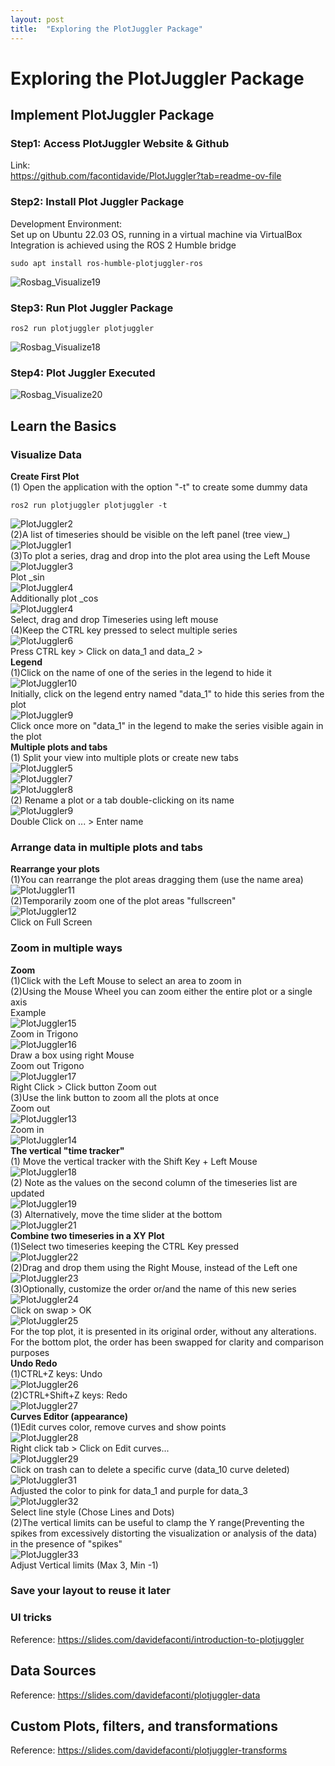 ```yaml
---
layout: post
title:  "Exploring the PlotJuggler Package"
---
```


# Exploring the PlotJuggler Package
## Implement PlotJuggler Package
### Step1: Access PlotJuggler Website & Github  
Link:  <br/>
https://github.com/facontidavide/PlotJuggler?tab=readme-ov-file <br/>

### Step2: Install Plot Juggler Package
Development Environment: <br/>
Set up on Ubuntu 22.03 OS, running in a virtual machine via VirtualBox <br/>
Integration is achieved using the ROS 2 Humble bridge <br/>
```
sudo apt install ros-humble-plotjuggler-ros
```
![Rosbag_Visualize19](https://github.com/growingpenguin/growingpenguin.github.io/assets/110277903/73458a23-c2bc-47ce-a24c-0e69a564f9ab) <br/>
### Step3: Run Plot Juggler Package
```
ros2 run plotjuggler plotjuggler
```
![Rosbag_Visualize18](https://github.com/growingpenguin/growingpenguin.github.io/assets/110277903/86321cbe-ff2c-49a6-9309-a4873b63c545) <br/>
### Step4: Plot Juggler Executed 
![Rosbag_Visualize20](https://github.com/growingpenguin/growingpenguin.github.io/assets/110277903/b333c195-8297-4a18-8b21-a5c4196e207f) <br/>

## Learn the Basics 
### Visualize Data
**Create First Plot** <br/>
(1) Open the application with the option "-t" to create some dummy data <br/>
```
ros2 run plotjuggler plotjuggler -t
```
![PlotJuggler2](https://github.com/growingpenguin/growingpenguin.github.io/assets/110277903/d0aff362-a978-4df2-a691-409c155cd8c3) <br/>
(2)A list of timeseries should be visible on the left panel (tree view_) <br/>
![PlotJuggler1](https://github.com/growingpenguin/growingpenguin.github.io/assets/110277903/382667c9-c9c5-4fb1-87be-bc34d87c28a1) <br/>
(3)To plot a series, drag and drop into the plot area using the Left Mouse <br/>
![PlotJuggler3](https://github.com/growingpenguin/growingpenguin.github.io/assets/110277903/c80c32ca-b7f3-4dc0-a536-c9f30a3aee2c) <br/>
Plot _sin <br/>
![PlotJuggler4](https://github.com/growingpenguin/growingpenguin.github.io/assets/110277903/7814ce4e-1cb3-4b68-8c03-2a8aaeafaad4) <br/>
Additionally plot _cos <br/>
![PlotJuggler4](https://github.com/growingpenguin/growingpenguin.github.io/assets/110277903/7814ce4e-1cb3-4b68-8c03-2a8aaeafaad4) <br/>
Select, drag and drop Timeseries using left mouse <br/>
(4)Keep the CTRL key pressed to select multiple series <br/>
![PlotJuggler6](https://github.com/growingpenguin/growingpenguin.github.io/assets/110277903/a379ba68-d0a6-4a5b-82dd-62d31d8ddd89) <br/>
Press CTRL key > Click on data_1 and data_2 >  <br/>
**Legend** <br/>
(1)Click on the name of one of the series in the legend to hide it <br/>
![PlotJuggler10](https://github.com/growingpenguin/growingpenguin.github.io/assets/110277903/13b4dbaa-29ac-4d5f-a661-93d86a7eed70) <br/>
Initially, click on the legend entry named "data_1" to hide this series from the plot <br/>
![PlotJuggler9](https://github.com/growingpenguin/growingpenguin.github.io/assets/110277903/00d6abcc-1838-4e45-9fe8-09c46d7508b2) <br/>
Click once more on "data_1" in the legend to make the series visible again in the plot <br/>
**Multiple plots and tabs** <br/>
(1) Split your view into multiple plots or create new tabs <br/>
![PlotJuggler5](https://github.com/growingpenguin/growingpenguin.github.io/assets/110277903/08fcedec-4b08-471e-b347-3c21278dfad0) <br/>
![PlotJuggler7](https://github.com/growingpenguin/growingpenguin.github.io/assets/110277903/c200ce83-23f3-4a88-b1f0-a5a3375bfc63) <br/>
![PlotJuggler8](https://github.com/growingpenguin/growingpenguin.github.io/assets/110277903/ce100f54-863e-4984-9168-48f11ec1bdf2) <br/>
(2) Rename a plot or a tab  double-clicking on its name <br/>
![PlotJuggler9](https://github.com/growingpenguin/growingpenguin.github.io/assets/110277903/00d6abcc-1838-4e45-9fe8-09c46d7508b2) <br/>
Double Click on ... > Enter name <br/>
### Arrange data in multiple plots and tabs
**Rearrange your plots** <br/>
(1)You can rearrange the plot areas dragging them (use the name area) <br/>
![PlotJuggler11](https://github.com/growingpenguin/growingpenguin.github.io/assets/110277903/78b48825-eba3-4df5-9518-da940a4d21d1) <br/>
(2)Temporarily zoom one of the plot areas "fullscreen" <br/>
![PlotJuggler12](https://github.com/growingpenguin/growingpenguin.github.io/assets/110277903/fefc452a-4dc7-44c8-a718-b8c29b03d0c0) <br/>
Click on Full Screen <br/>
### Zoom in multiple ways
**Zoom** <br/>
(1)Click with the Left Mouse to select an area to zoom in <br/>
(2)Using the Mouse Wheel you can zoom either the entire plot or a single axis <br/>
Example <br/>
![PlotJuggler15](https://github.com/growingpenguin/growingpenguin.github.io/assets/110277903/4ca04f7c-36a9-442e-a50e-91fe7a134fbe) <br/>
Zoom in Trigono <br/>
![PlotJuggler16](https://github.com/growingpenguin/growingpenguin.github.io/assets/110277903/1b33d0f2-35ce-4185-a78d-62e14c2fd524) <br/>
Draw a box using right Mouse <br/>
Zoom out Trigono <br/>
![PlotJuggler17](https://github.com/growingpenguin/growingpenguin.github.io/assets/110277903/19b31726-c183-43db-a5ab-0597e8bdc9e6) <br/>
Right Click > Click button Zoom out <br/>
(3)Use the link button to zoom all the plots at once <br/>
Zoom out <br/>
![PlotJuggler13](https://github.com/growingpenguin/growingpenguin.github.io/assets/110277903/f8cad11e-6436-4aae-a200-537b2477463b) <br/>
Zoom in <br/>
![PlotJuggler14](https://github.com/growingpenguin/growingpenguin.github.io/assets/110277903/ec7ba00a-c376-4949-ac5f-cc7ea3388b98) <br/>
**The vertical "time tracker"** <br/>
(1) Move the vertical tracker with the Shift Key + Left Mouse <br/>
![PlotJuggler18](https://github.com/growingpenguin/growingpenguin.github.io/assets/110277903/2a3e29c0-6e9e-4f42-a68a-f62d755b9af2) <br/>
(2) Note as the values on the second column of the timeseries list are updated <br/>
![PlotJuggler19](https://github.com/growingpenguin/growingpenguin.github.io/assets/110277903/711a420a-5cdb-4cad-8275-0c6119baee07) <br/>
(3) Alternatively, move the time slider at the bottom <br/>
![PlotJuggler21](https://github.com/growingpenguin/growingpenguin.github.io/assets/110277903/1d18ee70-e078-4a2c-89d2-12f48ca67dda) <br/>
**Combine two timeseries in a XY Plot** <br/>
(1)Select two timeseries keeping the CTRL Key pressed <br/>
![PlotJuggler22](https://github.com/growingpenguin/growingpenguin.github.io/assets/110277903/f4cde8bd-76d2-4f34-b0cf-be05d7cf8137) <br/>
(2)Drag and drop them using the Right Mouse, instead of the Left one <br/>
![PlotJuggler23](https://github.com/growingpenguin/growingpenguin.github.io/assets/110277903/a0dfea89-4e46-49f1-ae4b-1f17ecbb6362) <br/>
(3)Optionally, customize the order or/and the name of this new series <br/>
![PlotJuggler24](https://github.com/growingpenguin/growingpenguin.github.io/assets/110277903/7ee7f731-ded5-473f-96db-2845a109e5ee) <br/>
Click on swap > OK <br/>
![PlotJuggler25](https://github.com/growingpenguin/growingpenguin.github.io/assets/110277903/9333bc16-a308-4041-9aab-83f4f8b73043) <br/>
For the top plot, it is presented in its original order, without any alterations. For the bottom plot, the order has been swapped for clarity and comparison purposes <br/>
**Undo Redo** <br/>
(1)CTRL+Z keys: Undo <br/>
![PlotJuggler26](https://github.com/growingpenguin/growingpenguin.github.io/assets/110277903/f640e4c3-6701-44e9-a829-a647d2b7cd28) <br/>
(2)CTRL+Shift+Z keys: Redo <br/> 
![PlotJuggler27](https://github.com/growingpenguin/growingpenguin.github.io/assets/110277903/604e8f21-4b15-4ab8-a538-a1f73bed4084) <br/> 
**Curves Editor (appearance)** <br/>
(1)Edit curves color, remove curves and show points <br/>
![PlotJuggler28](https://github.com/growingpenguin/growingpenguin.github.io/assets/110277903/83559b46-38f5-46be-91c3-5b064c4931bb) <br/>
Right click tab > Click on Edit curves... <br/>
![PlotJuggler29](https://github.com/growingpenguin/growingpenguin.github.io/assets/110277903/b71af24f-1ddd-4e80-8a5a-caff8f90d149) <br/>
Click on trash can to delete a specific curve (data_10 curve deleted) <br/>
![PlotJuggler31](https://github.com/growingpenguin/growingpenguin.github.io/assets/110277903/d89d2be8-feb7-4cfe-8c69-d492b95ecf9a) <br/>
Adjusted the color to pink for data_1 and purple for data_3 <br/>
![PlotJuggler32](https://github.com/growingpenguin/growingpenguin.github.io/assets/110277903/51b5e071-2939-49a8-99b5-df531cf52d8e) <br/>
Select line style (Chose Lines and Dots) <br/>
(2)The vertical limits can be useful to clamp the Y range(Preventing the spikes from excessively distorting the visualization or analysis of the data) in the presence of "spikes" <br/>
![PlotJuggler33](https://github.com/growingpenguin/growingpenguin.github.io/assets/110277903/e996b61e-c983-40dc-84ac-5db05746f283) <br/>
Adjust Vertical limits (Max 3, Min -1)<br/>

### Save your layout to reuse it later

### UI tricks

Reference: https://slides.com/davidefaconti/introduction-to-plotjuggler <br/>
## Data Sources
Reference: https://slides.com/davidefaconti/plotjuggler-data <br/>
## Custom Plots, filters, and transformations
Reference: https://slides.com/davidefaconti/plotjuggler-transforms <br/>



